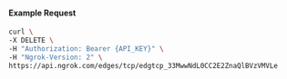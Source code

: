 <!-- Code generated for API Clients. DO NOT EDIT. -->

#### Example Request

```bash
curl \
-X DELETE \
-H "Authorization: Bearer {API_KEY}" \
-H "Ngrok-Version: 2" \
https://api.ngrok.com/edges/tcp/edgtcp_33MwwNdL0CC2E2ZnaQlBVzVMVLe
```

